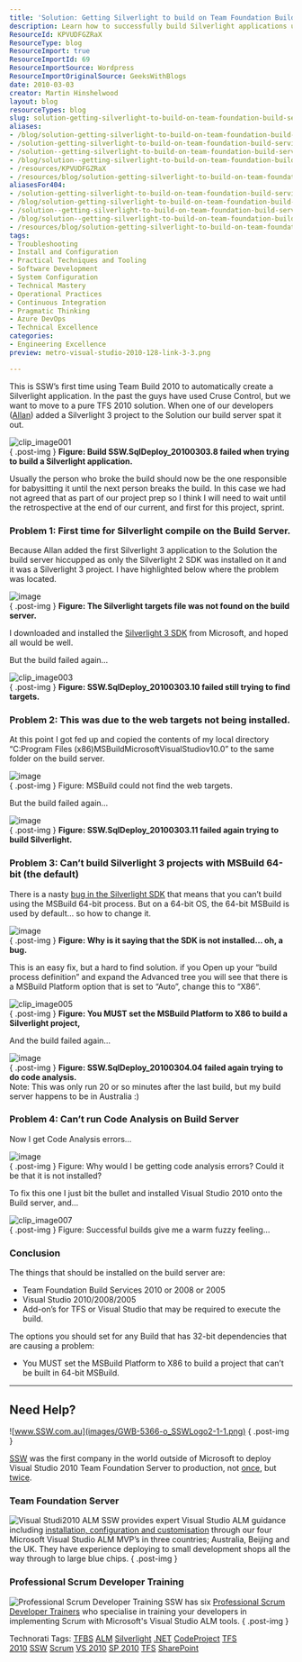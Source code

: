 ```yaml
---
title: 'Solution: Getting Silverlight to build on Team Foundation Build Services 2010'
description: Learn how to successfully build Silverlight applications using Team Foundation Build Services 2010. Overcome common challenges with expert tips and solutions!
ResourceId: KPVUDFGZRaX
ResourceType: blog
ResourceImport: true
ResourceImportId: 69
ResourceImportSource: Wordpress
ResourceImportOriginalSource: GeeksWithBlogs
date: 2010-03-03
creator: Martin Hinshelwood
layout: blog
resourceTypes: blog
slug: solution-getting-silverlight-to-build-on-team-foundation-build-services-2010
aliases:
- /blog/solution-getting-silverlight-to-build-on-team-foundation-build-services-2010
- /solution-getting-silverlight-to-build-on-team-foundation-build-services-2010
- /solution--getting-silverlight-to-build-on-team-foundation-build-services-2010
- /blog/solution--getting-silverlight-to-build-on-team-foundation-build-services-2010
- /resources/KPVUDFGZRaX
- /resources/blog/solution-getting-silverlight-to-build-on-team-foundation-build-services-2010
aliasesFor404:
- /solution-getting-silverlight-to-build-on-team-foundation-build-services-2010
- /blog/solution-getting-silverlight-to-build-on-team-foundation-build-services-2010
- /solution--getting-silverlight-to-build-on-team-foundation-build-services-2010
- /blog/solution--getting-silverlight-to-build-on-team-foundation-build-services-2010
- /resources/blog/solution-getting-silverlight-to-build-on-team-foundation-build-services-2010
tags:
- Troubleshooting
- Install and Configuration
- Practical Techniques and Tooling
- Software Development
- System Configuration
- Technical Mastery
- Operational Practices
- Continuous Integration
- Pragmatic Thinking
- Azure DevOps
- Technical Excellence
categories:
- Engineering Excellence
preview: metro-visual-studio-2010-128-link-3-3.png

---
```

This is SSW’s first time using Team Build 2010 to automatically create a Silverlight application. In the past the guys have used Cruse Control, but we want to move to a pure TFS 2010 solution. When one of our developers ([Allan](http://sharepoint.ssw.com.au/AboutUs/Employees/Pages/Allan.aspx)) added a Silverlight 3 project to the Solution our build server spat it out.

![clip_image001](images/SolutiongettingSilverlighttobuildonTeamB_C6CA-clip_image001_-4-4.png)  
{ .post-img }
**Figure: Build SSW.SqlDeploy_20100303.8 failed when trying to build a Silverlight application.**

Usually the person who broke the build should now be the one responsible for babysitting it until the next person breaks the build. In this case we had not agreed that as part of our project prep so I think I will need to wait until the retrospective at the end of our current, and first for this project, sprint.

### Problem 1: First time for Silverlight compile on the Build Server.

Because Allan added the first Silverlight 3 application to the Solution the build server hiccupped as only the Silverlight 2 SDK was installed on it and it was a Silverlight 3 project. I have highlighted below where the problem was located.

![image](images/SolutiongettingSilverlighttobuildonTeamB_C6CA-image_-13-9.png)  
{ .post-img }
**Figure: The Silverlight targets file was not found on the build server.**

I downloaded and installed the [Silverlight 3 SDK](http://www.microsoft.com/downloads/details.aspx?FamilyID=1ea49236-0de7-41b1-81c8-a126ff39975bWn8hmhweA) from Microsoft, and hoped all would be well.

But the build failed again…

![clip_image003](images/SolutiongettingSilverlighttobuildonTeamB_C6CA-clip_image003_-5-5.png)  
{ .post-img }
**Figure: SSW.SqlDeploy_20100303.10 failed still trying to find targets.**

### Problem 2: This was due to the web targets not being installed.

At this point I got fed up and copied the contents of my local directory “C:Program Files (x86)MSBuildMicrosoftVisualStudiov10.0” to the same folder on the build server.

![image](images/SolutiongettingSilverlighttobuildonTeamB_C6CA-image_-13-9.png)  
{ .post-img }
Figure: MSBuild could not find the web targets.

But the build failed again…

![image](images/SolutiongettingSilverlighttobuildonTeamB_C6CA-image_-13-9.png)  
{ .post-img }
**Figure: SSW.SqlDeploy_20100303.11 failed again trying to build Silverlight.**

### Problem 3: Can’t build Silverlight 3 projects with MSBuild 64-bit (the default)

There is a nasty [bug in the Silverlight SDK](http://weblogs.asp.net/andresv/archive/2009/11/05/build-silverlight-2-0-or-3-0-projects-with-an-x64-tfs-2010-build-agent.aspx) that means that you can’t build using the MSBuild 64-bit process. But on a 64-bit OS, the 64-bit MSBuild is used by default… so how to change it.

![image](images/SolutiongettingSilverlighttobuildonTeamB_C6CA-image_-13-9.png)  
{ .post-img }
**Figure: Why is it saying that the SDK is not installed… oh, a bug.**

This is an easy fix, but a hard to find solution. if you Open up your “build process definition” and expand the Advanced tree you will see that there is a MSBuild Platform option that is set to “Auto”, change this to “X86”.

![clip_image005](images/SolutiongettingSilverlighttobuildonTeamB_C6CA-clip_image005_-6-6.png)  
{ .post-img }
**Figure: You MUST set the MSBuild Platform to X86 to build a Silverlight project,**

And the build failed again…

![image](images/SolutiongettingSilverlighttobuildonTeamB_C6CA-image_-13-9.png)  
{ .post-img }
**Figure: SSW.SqlDeploy_20100304.04 failed again trying to do code analysis.**  
Note: This was only run 20 or so minutes after the last build, but my build server happens to be in Australia :)

### Problem 4: Can’t run Code Analysis on Build Server

Now I get Code Analysis errors…

![image](images/SolutiongettingSilverlighttobuildonTeamB_C6CA-image_-13-9.png)  
{ .post-img }
Figure: Why would I be getting code analysis errors? Could it be that it is not installed?

To fix this one I just bit the bullet and installed Visual Studio 2010 onto the Build server, and…

![clip_image007](images/SolutiongettingSilverlighttobuildonTeamB_C6CA-clip_image007_-7-7.png)  
{ .post-img }
Figure: Successful builds give me a warm fuzzy feeling…

### Conclusion

The things that should be installed on the build server are:

- Team Foundation Build Services 2010 or 2008 or 2005
- Visual Studio 2010/2008/2005
- Add-on’s for TFS or Visual Studio that may be required to execute the build.

The options you should set for any Build that has 32-bit dependencies that are causing a problem:

- You MUST set the MSBuild Platform to X86 to build a project that can’t be built in 64-bit MSBuild.

---

## Need Help?

![www.SSW.com.au](images/GWB-5366-o_SSWLogo2-1-1.png)
{ .post-img }

[SSW](http://www.ssw.com.au) was the first company in the world outside of Microsoft to deploy Visual Studio 2010 Team Foundation Server to production, not [once](http://blog.hinshelwood.com/archive/2009/10/25/deploying-visual-studio-2010-team-foundation-server-beta-2.aspx), but [twice](http://blog.hinshelwood.com/archive/2010/02/10/upgrading-from-tfs-2010-beta-2-to-tfs-2010-rc.aspx).

### Team Foundation Server

![Visual Studi2010 ALM](images/GWB-5366-o_vs2010logo2-2-2.png) SSW provides expert Visual Studio ALM guidance including [installation, configuration and customisation](http://www.ssw.com.au/ssw/Company/SourceControl.aspx) through our four Microsoft Visual Studio ALM MVP’s in three countries; Australia, Beijing and the UK. They have experience deploying to small development shops all the way through to large blue chips.
{ .post-img }

### Professional Scrum Developer Training

![Professional Scrum Developer Training](images/PSD%20Announcement%20Graphic.jpg) SSW has six [Professional Scrum Developer Trainers](http://www.ssw.com.au/ssw/Events/Scrum-Training-Course.aspx) who specialise in training your developers in implementing Scrum with Microsoft's Visual Studio ALM tools.
{ .post-img }

Technorati Tags: [TFBS](http://technorati.com/tags/TFBS) [ALM](http://technorati.com/tags/ALM) [Silverlight](http://technorati.com/tags/Silverlight) [.NET](http://technorati.com/tags/.NET) [CodeProject](http://technorati.com/tags/CodeProject) [TFS 2010](http://technorati.com/tags/TFS+2010) [SSW](http://technorati.com/tags/SSW) [Scrum](http://technorati.com/tags/Scrum) [VS 2010](http://technorati.com/tags/VS+2010) [SP 2010](http://technorati.com/tags/SP+2010) [TFS](http://technorati.com/tags/TFS) [SharePoint](http://technorati.com/tags/SharePoint)
